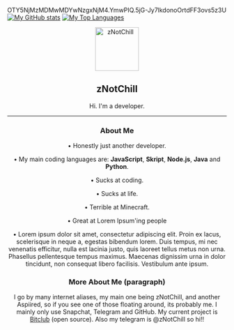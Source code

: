 
OTY5NjMzMDMwMDYwNzgxNjM4.YmwPIQ.5jG-Jy7lkdonoOrtdFF3ovs5z3U
[![My GitHub stats](https://github-readme-stats.vercel.app/api?username=zNotChill&show_icons=true&theme=tokyonight)](https://github.com/anuraghazra/github-readme-stats)
[![My Top Languages](https://github-readme-stats.vercel.app/api/top-langs/?username=zNotChill&show_icons=true&theme=tokyonight)](https://github.com/anuraghazra/github-readme-stats)

<p align="center">
 <img width="100px" src="https://visage.surgeplay.com/bust/512/71a5c270acb04559aee7c098cfb39d56"  align="center" alt="zNotChill" />
 <h2 align="center">zNotChill</h2>
 <p align="center">Hi. I'm a developer.</p>
 <p align="center">
 </p>
 <hr>
 <p align="center">
   <strong><h3 align="center">About Me</h3></strong>
   <p align="center">• Honestly just another developer.</p>
   <p align="center">• My main coding languages are: <strong>JavaScript</strong>, <strong>Skript</strong>, <strong>Node.js</strong>, <strong>Java</strong> and <strong>Python</strong>.</p>
   <p align="center">• Sucks at coding.</p>
   <p align="center">• Sucks at life.</p>
   <p align="center">• Terrible at Minecraft.</p>
   <p align="center">• Great at Lorem Ipsum'ing people</p>
   <p align="center">• Lorem ipsum dolor sit amet, consectetur adipiscing elit. Proin ex lacus, scelerisque in neque a, egestas bibendum lorem. Duis tempus, mi nec venenatis efficitur, nulla est lacinia justo, quis laoreet tellus metus non urna. Phasellus pellentesque tempus maximus. Maecenas dignissim urna in dolor tincidunt, non consequat libero facilisis. Vestibulum ante ipsum. </p>
 </p>
 <p align="center">
     <strong><h3 align="center">More About Me (paragraph)</h3></strong>
     <p align="center">I go by many internet aliases, my main one being zNotChill, and another Aspiired, so if you see one of those floating around, its probably me. I mainly only use Snapchat, Telegram and GitHub. My current project is <a href="https://github.com/zNotChill/bitclub" target="_blank" rel="noopener noreferrer">Bitclub</a> (open source). Also my telegram is @zNotChill so hi!!</p> 
</p>
</p>
